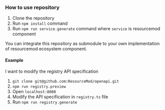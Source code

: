 ### How to use repository
1. Clone the repository
2. Run `npm install` command
3. Run `npm run service.generate` command where `service` is resourcemod component

You can integrate this repository as submodule to your own implementation of resourcemod ecosystem component.

#### Example 
I want to modify the registry API specification
1. `git clone git@github.com:ResourceMod/openapi.git`
2. `npm run registry.preview`
3. Open `localhost:8080`
4. Modify the API specification in `registry.ts` file
5. Run `npm run registry.generate`